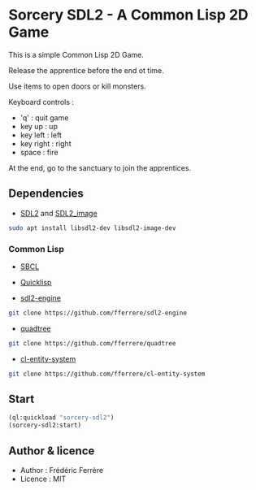 # Sorcery SDL2 - A Common Lisp 2D Game

This is a simple Common Lisp 2D Game.

Release the apprentice before the end ot time.

Use items to open doors or kill monsters.

Keyboard controls :
- 'q' : quit game
- key up : up
- key left : left
- key right : right
- space : fire

At the end, go to the sanctuary to join the apprentices.


## Dependencies

* [SDL2](https://www.libsdl.org/) and [SDL2_image](https://www.libsdl.org/projects/SDL_image/)
```sh
sudo apt install libsdl2-dev libsdl2-image-dev
```

### Common Lisp

* [SBCL](https://www.sbcl.org/)
* [Quicklisp](https://www.quicklisp.org/beta/)

* [sdl2-engine](https://github.com/fferrere/sdl2-engine)
```sh
git clone https://github.com/fferrere/sdl2-engine
```
* [quadtree](https://github.com/fferrere/quadtree)
```sh
git clone https://github.com/fferrere/quadtree
```
* [cl-entity-system](https://github.com/fferrere/cl-entity-system)
```sh
git clone https://github.com/fferrere/cl-entity-system
```

## Start

```lisp
(ql:quickload "sorcery-sdl2")
(sorcery-sdl2:start)
```

## Author & licence
* Author : Frédéric Ferrère
* Licence : MIT
